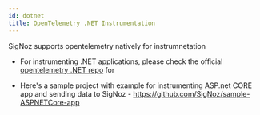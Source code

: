 ```yaml
---
id: dotnet
title: OpenTelemetry .NET Instrumentation
---
```


SigNoz supports opentelemetry natively for instrumnetation

- For instrumenting .NET applications, please check the official [opentelemetry .NET repo](https://github.com/open-telemetry/opentelemetry-dotnet) for 

- Here's a sample project with example for instrumenting ASP.net CORE app and sending data to SigNoz - https://github.com/SigNoz/sample-ASPNETCore-app